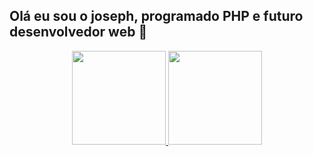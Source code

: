 ## Olá eu sou o joseph, programado PHP e futuro desenvolvedor web  👋

<div align="center">
  <a href="https://github.com/rafaballerini">
  <img height="150em" src="https://github-readme-stats.vercel.app/api?username=jhow1998&show_icons=true&theme=dark&include_all_commits=true&count_private=true"/>
  <img height="150em" src="https://github-readme-stats.vercel.app/api/top-langs/?username=jhow1998&layout=compact&langs_count=7&theme=dark"/>
</div>
